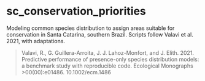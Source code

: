 # sc_conservation_priorities
Modeling common species distribution to assign areas suitable for conservation in Santa Catarina, southern Brazil. Scripts follow Valavi et al. 2021, with adaptations.


>Valavi, R., G. Guillera-Arroita, J. J. Lahoz-Monfort, and J. Elith. 2021. Predictive performance of presence-only species distribution models: a benchmark study with reproducible code. Ecological Monographs >00(00):e01486. 10.1002/ecm.1486
